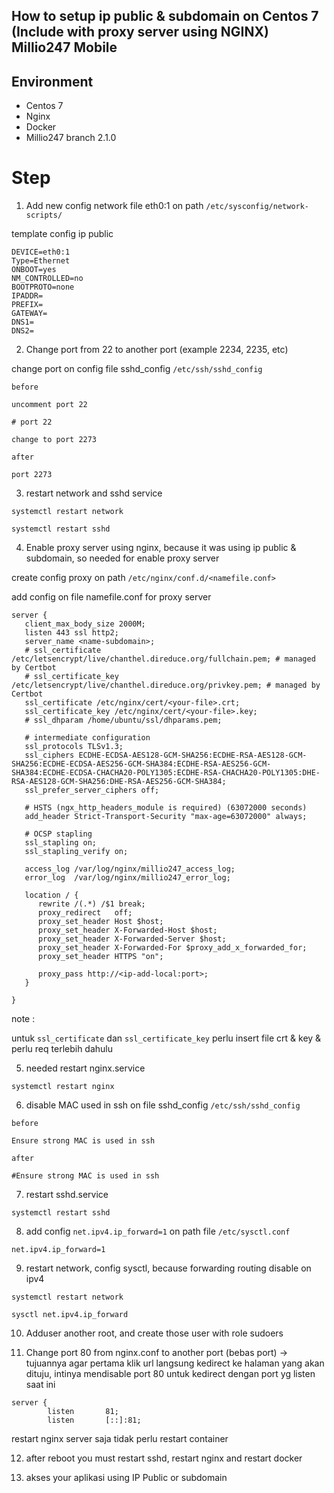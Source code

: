 ## How to setup ip public & subdomain on Centos 7 (Include with proxy server using NGINX) Millio247 Mobile

## Environment

- Centos 7
- Nginx
- Docker
- Millio247 branch 2.1.0

# Step

1. Add new config network file eth0:1 on path `/etc/sysconfig/network-scripts/`

template config ip public

```
DEVICE=eth0:1
Type=Ethernet
ONBOOT=yes
NM_CONTROLLED=no
BOOTPROTO=none
IPADDR=
PREFIX=
GATEWAY=
DNS1=
DNS2=
```

2. Change port from 22 to another port (example 2234, 2235, etc)

change port on config file sshd_config `/etc/ssh/sshd_config`

```
before

uncomment port 22

# port 22

change to port 2273

after

port 2273
```

3. restart network and sshd service

```
systemctl restart network

systemctl restart sshd
```

4. Enable proxy server using nginx, because it was using ip public & subdomain, so needed for enable proxy server

create config proxy on path `/etc/nginx/conf.d/<namefile.conf>`

add config on file namefile.conf for proxy server

```
server {
   client_max_body_size 2000M;
   listen 443 ssl http2;
   server_name <name-subdomain>;
   # ssl_certificate /etc/letsencrypt/live/chanthel.direduce.org/fullchain.pem; # managed by Certbot
   # ssl_certificate_key /etc/letsencrypt/live/chanthel.direduce.org/privkey.pem; # managed by Certbot
   ssl_certificate /etc/nginx/cert/<your-file>.crt;
   ssl_certificate_key /etc/nginx/cert/<your-file>.key;
   # ssl_dhparam /home/ubuntu/ssl/dhparams.pem;

   # intermediate configuration
   ssl_protocols TLSv1.3;
   ssl_ciphers ECDHE-ECDSA-AES128-GCM-SHA256:ECDHE-RSA-AES128-GCM-SHA256:ECDHE-ECDSA-AES256-GCM-SHA384:ECDHE-RSA-AES256-GCM-SHA384:ECDHE-ECDSA-CHACHA20-POLY1305:ECDHE-RSA-CHACHA20-POLY1305:DHE-RSA-AES128-GCM-SHA256:DHE-RSA-AES256-GCM-SHA384;
   ssl_prefer_server_ciphers off;

   # HSTS (ngx_http_headers_module is required) (63072000 seconds)
   add_header Strict-Transport-Security "max-age=63072000" always;

   # OCSP stapling
   ssl_stapling on;
   ssl_stapling_verify on;

   access_log /var/log/nginx/millio247_access_log;
   error_log  /var/log/nginx/millio247_error_log;

   location / {
      rewrite /(.*) /$1 break;
      proxy_redirect   off;
      proxy_set_header Host $host;
      proxy_set_header X-Forwarded-Host $host;
      proxy_set_header X-Forwarded-Server $host;
      proxy_set_header X-Forwarded-For $proxy_add_x_forwarded_for;
      proxy_set_header HTTPS "on";

      proxy_pass http://<ip-add-local:port>;
   }

}

```
note :

untuk `ssl_certificate` dan `ssl_certificate_key` perlu insert file crt & key & perlu req terlebih dahulu

5. needed restart nginx.service

```
systemctl restart nginx
```
6. disable MAC used in ssh on file sshd_config `/etc/ssh/sshd_config`

```
before

Ensure strong MAC is used in ssh

after

#Ensure strong MAC is used in ssh
```

7. restart sshd.service

```
systemctl restart sshd
```

8. add config `net.ipv4.ip_forward=1` on path file `/etc/sysctl.conf`

```
net.ipv4.ip_forward=1
```

9. restart network, config sysctl, because forwarding routing disable on ipv4

```
systemctl restart network

sysctl net.ipv4.ip_forward
```
10. Adduser another root, and create those user with role sudoers

11. Change port 80 from nginx.conf to another port (bebas port) -> tujuannya agar pertama klik url langsung kedirect ke halaman yang akan dituju, intinya mendisable port 80 untuk kedirect dengan port yg listen saat ini

```
server {
        listen       81;
        listen       [::]:81;
```

restart nginx server saja tidak perlu restart container

12. after reboot you must restart sshd, restart nginx and restart docker

13. akses your aplikasi using IP Public or subdomain


